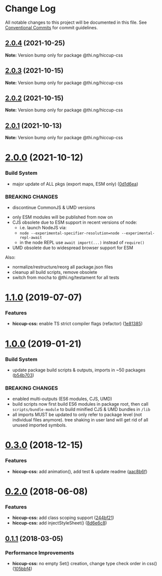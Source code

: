 # Change Log

All notable changes to this project will be documented in this file.
See [Conventional Commits](https://conventionalcommits.org) for commit guidelines.

## [2.0.4](https://github.com/thi-ng/umbrella/compare/@thi.ng/hiccup-css@2.0.3...@thi.ng/hiccup-css@2.0.4) (2021-10-25)

**Note:** Version bump only for package @thi.ng/hiccup-css





## [2.0.3](https://github.com/thi-ng/umbrella/compare/@thi.ng/hiccup-css@2.0.2...@thi.ng/hiccup-css@2.0.3) (2021-10-15)

**Note:** Version bump only for package @thi.ng/hiccup-css





## [2.0.2](https://github.com/thi-ng/umbrella/compare/@thi.ng/hiccup-css@2.0.1...@thi.ng/hiccup-css@2.0.2) (2021-10-15)

**Note:** Version bump only for package @thi.ng/hiccup-css





## [2.0.1](https://github.com/thi-ng/umbrella/compare/@thi.ng/hiccup-css@2.0.0...@thi.ng/hiccup-css@2.0.1) (2021-10-13)

**Note:** Version bump only for package @thi.ng/hiccup-css





# [2.0.0](https://github.com/thi-ng/umbrella/compare/@thi.ng/hiccup-css@1.1.73...@thi.ng/hiccup-css@2.0.0) (2021-10-12)


### Build System

* major update of ALL pkgs (export maps, ESM only) ([0d1d6ea](https://github.com/thi-ng/umbrella/commit/0d1d6ea9fab2a645d6c5f2bf2591459b939c09b6))


### BREAKING CHANGES

* discontinue CommonJS & UMD versions

- only ESM modules will be published from now on
- CJS obsolete due to ESM support in recent versions of node:
  - i.e. launch NodeJS via:
  - `node --experimental-specifier-resolution=node --experimental-repl-await`
  - in the node REPL use `await import(...)` instead of `require()`
- UMD obsolete due to widespread browser support for ESM

Also:
- normalize/restructure/reorg all package.json files
- cleanup all build scripts, remove obsolete
- switch from mocha to @thi.ng/testament for all tests






#  [1.1.0](https://github.com/thi-ng/umbrella/compare/@thi.ng/hiccup-css@1.0.19...@thi.ng/hiccup-css@1.1.0) (2019-07-07) 

###  Features 

- **hiccup-css:** enable TS strict compiler flags (refactor) ([1e81385](https://github.com/thi-ng/umbrella/commit/1e81385)) 

#  [1.0.0](https://github.com/thi-ng/umbrella/compare/@thi.ng/hiccup-css@0.3.5...@thi.ng/hiccup-css@1.0.0) (2019-01-21) 

###  Build System 

- update package build scripts & outputs, imports in ~50 packages ([b54b703](https://github.com/thi-ng/umbrella/commit/b54b703)) 

###  BREAKING CHANGES 

- enabled multi-outputs (ES6 modules, CJS, UMD) 
- build scripts now first build ES6 modules in package root, then call   `scripts/bundle-module` to build minified CJS & UMD bundles in `/lib` 
- all imports MUST be updated to only refer to package level   (not individual files anymore). tree shaking in user land will get rid of   all unused imported symbols. 

#  [0.3.0](https://github.com/thi-ng/umbrella/compare/@thi.ng/hiccup-css@0.2.32...@thi.ng/hiccup-css@0.3.0) (2018-12-15) 

###  Features 

- **hiccup-css:** add animation(), add test & update readme ([aac8b6f](https://github.com/thi-ng/umbrella/commit/aac8b6f)) 

#  [0.2.0](https://github.com/thi-ng/umbrella/compare/@thi.ng/hiccup-css@0.1.24...@thi.ng/hiccup-css@0.2.0) (2018-06-08) 

###  Features 

- **hiccup-css:** add class scoping support ([244bf21](https://github.com/thi-ng/umbrella/commit/244bf21)) 
- **hiccup-css:** add injectStyleSheet() ([8d6e6c8](https://github.com/thi-ng/umbrella/commit/8d6e6c8)) 

##  [0.1.1](https://github.com/thi-ng/umbrella/compare/@thi.ng/hiccup-css@0.1.0...@thi.ng/hiccup-css@0.1.1) (2018-03-05) 

###  Performance Improvements 

- **hiccup-css:** no empty Set() creation, change type check order in css() ([105bbf4](https://github.com/thi-ng/umbrella/commit/105bbf4))
